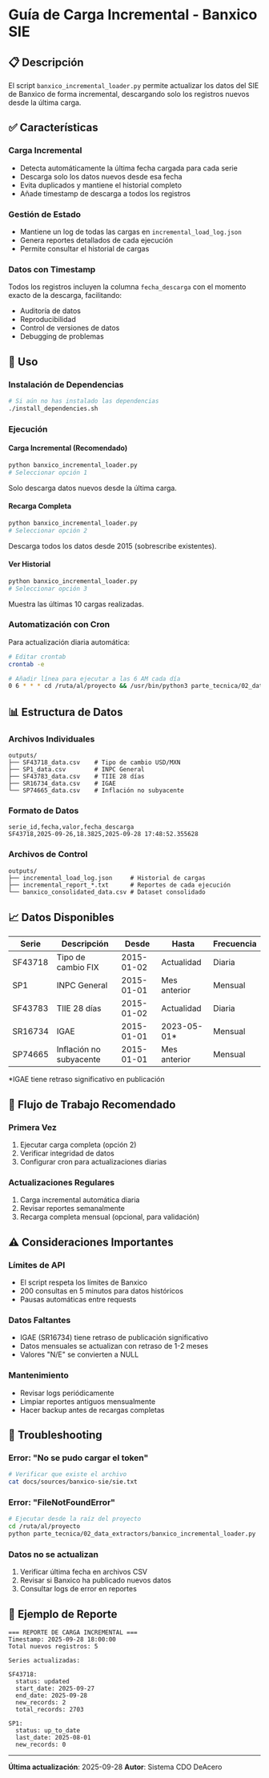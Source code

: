 # Guía de Carga Incremental - Banxico SIE

## 📋 Descripción

El script `banxico_incremental_loader.py` permite actualizar los datos del SIE de Banxico de forma incremental, descargando solo los registros nuevos desde la última carga.

## ✅ Características

### Carga Incremental
- Detecta automáticamente la última fecha cargada para cada serie
- Descarga solo los datos nuevos desde esa fecha
- Evita duplicados y mantiene el historial completo
- Añade timestamp de descarga a todos los registros

### Gestión de Estado
- Mantiene un log de todas las cargas en `incremental_load_log.json`
- Genera reportes detallados de cada ejecución
- Permite consultar el historial de cargas

### Datos con Timestamp
Todos los registros incluyen la columna `fecha_descarga` con el momento exacto de la descarga, facilitando:
- Auditoría de datos
- Reproducibilidad
- Control de versiones de datos
- Debugging de problemas

## 🚀 Uso

### Instalación de Dependencias
```bash
# Si aún no has instalado las dependencias
./install_dependencies.sh
```

### Ejecución

#### Carga Incremental (Recomendado)
```bash
python banxico_incremental_loader.py
# Seleccionar opción 1
```
Solo descarga datos nuevos desde la última carga.

#### Recarga Completa
```bash
python banxico_incremental_loader.py
# Seleccionar opción 2
```
Descarga todos los datos desde 2015 (sobrescribe existentes).

#### Ver Historial
```bash
python banxico_incremental_loader.py
# Seleccionar opción 3
```
Muestra las últimas 10 cargas realizadas.

### Automatización con Cron
Para actualización diaria automática:
```bash
# Editar crontab
crontab -e

# Añadir línea para ejecutar a las 6 AM cada día
0 6 * * * cd /ruta/al/proyecto && /usr/bin/python3 parte_tecnica/02_data_extractors/banxico_incremental_loader.py < echo "1"
```

## 📊 Estructura de Datos

### Archivos Individuales
```
outputs/
├── SF43718_data.csv    # Tipo de cambio USD/MXN
├── SP1_data.csv        # INPC General
├── SF43783_data.csv    # TIIE 28 días
├── SR16734_data.csv    # IGAE
└── SP74665_data.csv    # Inflación no subyacente
```

### Formato de Datos
```csv
serie_id,fecha,valor,fecha_descarga
SF43718,2025-09-26,18.3825,2025-09-28 17:48:52.355628
```

### Archivos de Control
```
outputs/
├── incremental_load_log.json     # Historial de cargas
├── incremental_report_*.txt      # Reportes de cada ejecución
└── banxico_consolidated_data.csv # Dataset consolidado
```

## 📈 Datos Disponibles

| Serie | Descripción | Desde | Hasta | Frecuencia |
|-------|-------------|-------|-------|------------|
| SF43718 | Tipo de cambio FIX | 2015-01-02 | Actualidad | Diaria |
| SP1 | INPC General | 2015-01-01 | Mes anterior | Mensual |
| SF43783 | TIIE 28 días | 2015-01-02 | Actualidad | Diaria |
| SR16734 | IGAE | 2015-01-01 | 2023-05-01* | Mensual |
| SP74665 | Inflación no subyacente | 2015-01-01 | Mes anterior | Mensual |

*IGAE tiene retraso significativo en publicación

## 🔄 Flujo de Trabajo Recomendado

### Primera Vez
1. Ejecutar carga completa (opción 2)
2. Verificar integridad de datos
3. Configurar cron para actualizaciones diarias

### Actualizaciones Regulares
1. Carga incremental automática diaria
2. Revisar reportes semanalmente
3. Recarga completa mensual (opcional, para validación)

## ⚠️ Consideraciones Importantes

### Límites de API
- El script respeta los límites de Banxico
- 200 consultas en 5 minutos para datos históricos
- Pausas automáticas entre requests

### Datos Faltantes
- IGAE (SR16734) tiene retraso de publicación significativo
- Datos mensuales se actualizan con retraso de 1-2 meses
- Valores "N/E" se convierten a NULL

### Mantenimiento
- Revisar logs periódicamente
- Limpiar reportes antiguos mensualmente
- Hacer backup antes de recargas completas

## 🐛 Troubleshooting

### Error: "No se pudo cargar el token"
```bash
# Verificar que existe el archivo
cat docs/sources/banxico-sie/sie.txt
```

### Error: "FileNotFoundError"
```bash
# Ejecutar desde la raíz del proyecto
cd /ruta/al/proyecto
python parte_tecnica/02_data_extractors/banxico_incremental_loader.py
```

### Datos no se actualizan
1. Verificar última fecha en archivos CSV
2. Revisar si Banxico ha publicado nuevos datos
3. Consultar logs de error en reportes

## 📝 Ejemplo de Reporte

```
=== REPORTE DE CARGA INCREMENTAL ===
Timestamp: 2025-09-28 18:00:00
Total nuevos registros: 5

Series actualizadas:

SF43718:
  status: updated
  start_date: 2025-09-27
  end_date: 2025-09-28
  new_records: 2
  total_records: 2703

SP1:
  status: up_to_date
  last_date: 2025-08-01
  new_records: 0
```

---

**Última actualización**: 2025-09-28
**Autor**: Sistema CDO DeAcero
